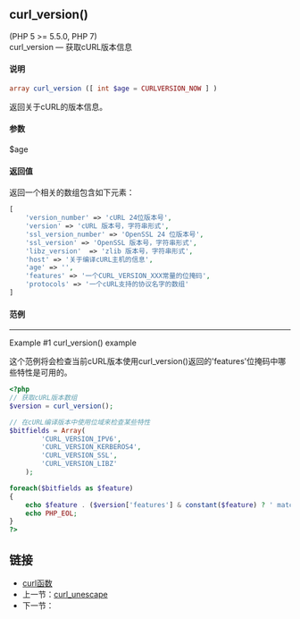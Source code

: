 
## curl_version()
(PHP 5 >= 5.5.0, PHP 7)  
curl_version — 获取cURL版本信息

#### 说明  
```php
array curl_version ([ int $age = CURLVERSION_NOW ] )
```

返回关于cURL的版本信息。

#### 参数   
$age  

#### 返回值
返回一个相关的数组包含如下元素：
```php
[
    'version_number' => 'cURL 24位版本号',
    'version' => 'cURL 版本号，字符串形式',
    'ssl_version_number' => 'OpenSSL 24 位版本号',
    'ssl_version' => 'OpenSSL 版本号，字符串形式',
    'libz_version'  => 'zlib 版本号，字符串形式',
    'host' => '关于编译cURL主机的信息',
    'age' => '',
    'features' => '一个CURL_VERSION_XXX常量的位掩码',
    'protocols' => '一个cURL支持的协议名字的数组'
]
```

#### 范例   
---  
Example #1 curl_version() example  

这个范例将会检查当前cURL版本使用curl_version()返回的'features'位掩码中哪些特性是可用的。

```php
<?php
// 获取cURL版本数组
$version = curl_version();

// 在cURL编译版本中使用位域来检查某些特性
$bitfields = Array(
        'CURL_VERSION_IPV6', 
        'CURL_VERSION_KERBEROS4', 
        'CURL_VERSION_SSL', 
        'CURL_VERSION_LIBZ'
    );

foreach($bitfields as $feature)
{
    echo $feature . ($version['features'] & constant($feature) ? ' matches' : ' does not match');
    echo PHP_EOL;
}
?>
```

## 链接

- [curl函数](directory.md)
- 上一节：[curl_unescape](curl_unescape.md)
- 下一节：[]()
